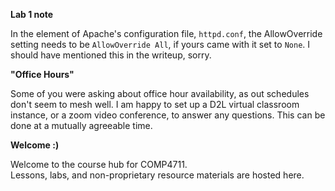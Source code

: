 **Lab 1 note**  

In the <DocumentRoot> element of Apache's configuration file, `httpd.conf`, the
AllowOverride setting needs to be `AllowOverride All`, if yours came with it
set to `None`. I should have mentioned this in the writeup, sorry.

**"Office Hours"**

Some of you were asking about office hour availability, as out schedules don't seem to mesh well.
I am happy to set up a D2L virtual classroom instance, or a zoom video conference,
to answer any questions. This can be done at a mutually agreeable time.

**Welcome :)**  

Welcome to the course hub for COMP4711.  
Lessons, labs, and non-proprietary resource materials are hosted here.